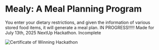 # Mealy: A Meal Planning Program
You enter your dietary restrictions, and given the information of various stored food items, it will generate a meal plan. IN PROGRESS!!!!! Made for July 13th, 2025 NextUp Hackathon. Incomplete

![Certificate of Winning Hackathon](https://s14.gifyu.com/images/bKA1z.png)
